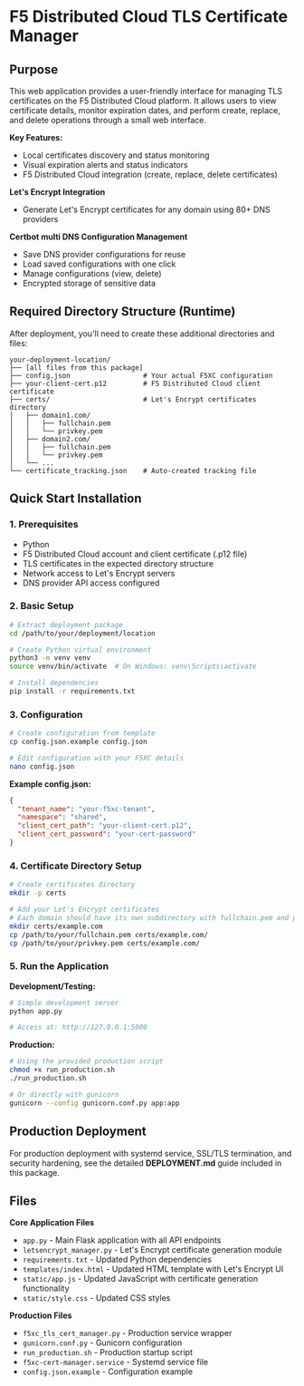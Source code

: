 # F5 Distributed Cloud TLS Certificate Manager

## Purpose

This web application provides a user-friendly interface for managing TLS certificates on the F5 Distributed Cloud platform. It allows users to view certificate details, monitor expiration dates, and perform create, replace, and delete operations through a small web interface.



**Key Features:**
- Local certificates discovery and status monitoring
- Visual expiration alerts and status indicators
- F5 Distributed Cloud integration (create, replace, delete certificates)

**Let's Encrypt Integration**
- Generate Let's Encrypt certificates for any domain using 80+ DNS providers

**Certbot multi DNS Configuration Management**
- Save DNS provider configurations for reuse
- Load saved configurations with one click
- Manage configurations (view, delete)
- Encrypted storage of sensitive data

## Required Directory Structure (Runtime)

After deployment, you'll need to create these additional directories and files:

```
your-deployment-location/
├── [all files from this package]
├── config.json                  # Your actual F5XC configuration
├── your-client-cert.p12         # F5 Distributed Cloud client certificate
├── certs/                       # Let's Encrypt certificates directory
│   ├── domain1.com/
│   │   ├── fullchain.pem
│   │   └── privkey.pem
│   ├── domain2.com/
│   │   ├── fullchain.pem
│   │   └── privkey.pem
│   └── ...
└── certificate_tracking.json    # Auto-created tracking file
```

## Quick Start Installation

### 1. Prerequisites

- Python
- F5 Distributed Cloud account and client certificate (.p12 file)
- TLS certificates in the expected directory structure
- Network access to Let's Encrypt servers
- DNS provider API access configured

### 2. Basic Setup

```bash
# Extract deployment package
cd /path/to/your/deployment/location

# Create Python virtual environment
python3 -m venv venv
source venv/bin/activate  # On Windows: venv\Scripts\activate

# Install dependencies
pip install -r requirements.txt
```

### 3. Configuration

```bash
# Create configuration from template
cp config.json.example config.json

# Edit configuration with your F5XC details
nano config.json
```

**Example config.json:**
```json
{
  "tenant_name": "your-f5xc-tenant",
  "namespace": "shared",
  "client_cert_path": "your-client-cert.p12",
  "client_cert_password": "your-cert-password"
}
```

### 4. Certificate Directory Setup

```bash
# Create certificates directory
mkdir -p certs

# Add your Let's Encrypt certificates
# Each domain should have its own subdirectory with fullchain.pem and privkey.pem
mkdir certs/example.com
cp /path/to/your/fullchain.pem certs/example.com/
cp /path/to/your/privkey.pem certs/example.com/
```

### 5. Run the Application

**Development/Testing:**
```bash
# Simple development server
python app.py

# Access at: http://127.0.0.1:5000
```

**Production:**
```bash
# Using the provided production script
chmod +x run_production.sh
./run_production.sh

# Or directly with gunicorn
gunicorn --config gunicorn.conf.py app:app
```

## Production Deployment

For production deployment with systemd service, SSL/TLS termination, and security hardening, see the detailed **DEPLOYMENT.md** guide included in this package.

## Files
**Core Application Files**
- `app.py` - Main Flask application with all API endpoints
- `letsencrypt_manager.py` - Let's Encrypt certificate generation module
- `requirements.txt` - Updated Python dependencies
- `templates/index.html` - Updated HTML template with Let's Encrypt UI
- `static/app.js` - Updated JavaScript with certificate generation functionality
- `static/style.css` - Updated CSS styles

**Production Files**
- `f5xc_tls_cert_manager.py` - Production service wrapper
- `gunicorn.conf.py` - Gunicorn configuration
- `run_production.sh` - Production startup script
- `f5xc-cert-manager.service` - Systemd service file
- `config.json.example` - Configuration example
